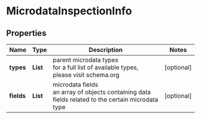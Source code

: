 # MicrodataInspectionInfo


## Properties

| Name | Type | Description | Notes |
|------------ | ------------- | ------------- | -------------|
**types** | **List<String>** | parent microdata types<br>for a full list of available types, please visit schema.org |[optional]|
**fields** | **List<MicrodataFieldsInfo>** | microdata fields<br>an array of objects containing data fields related to the certain microdata type |[optional]|